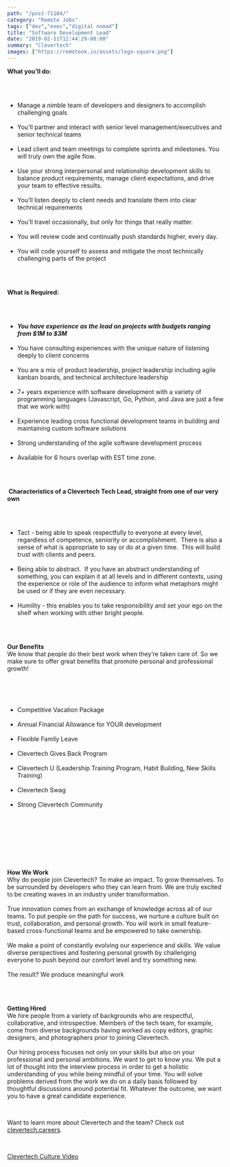 ```yaml
---
path: "/post-71104/"
category: "Remote Jobs"
tags: ["dev","exec","digital nomad"]
title: "Software Development Lead"
date: "2019-02-11T12:44:29-08:00"
summary: "Clevertech"
images: ["https://remoteok.io/assets/logo-square.png"]
---
```


<p><strong>What you&rsquo;ll do:</strong></p><br /><ul><br /><li>Manage a nimble team of developers and designers to accomplish challenging goals</li><br /><li>You&rsquo;ll partner and interact with senior level management/executives and senior technical teams</li><br /><li>Lead client and team meetings to complete sprints and milestones. You will truly own the agile flow.</li><br /><li>Use your strong interpersonal and relationship development skills to balance product requirements, manage client expectations, and drive your team to effective results.</li><br /><li>You&rsquo;ll listen deeply to client needs and translate them into clear technical requirements</li><br /><li>You&rsquo;ll travel occasionally, but only for things that really matter.</li><br /><li>You will review code and continually push standards higher, every day.</li><br /><li>You will code yourself to assess and mitigate the most technically challenging parts of the project</li><br /></ul><br /><p><strong>What is Required:</strong></p><br /><ul><br /><li><strong><em>You have experience as the lead on projects with budgets ranging from $1M to $3M</em></strong></li><br /><li>You have consulting experiences with the unique nature of listening deeply to client concerns</li><br /><li>You are a mix of product leadership, project leadership including agile kanban boards, and technical architecture leadership</li><br /><li>7+ years experience with software development with a variety of programming languages (Javascript, Go, Python, and Java are just a few that we work with)</li><br /><li>Experience leading cross functional development teams in building and maintaining custom software solutions</li><br /><li>Strong understanding of the agile software development process</li><br /><li>Available for 6 hours overlap with EST time zone.</li><br /></ul><br /><p><strong>&nbsp;Characteristics of a Clevertech Tech Lead, straight from one of our very own</strong></p><br /><ul><br /><li>Tact - being able to speak respectfully to everyone at every level, regardless of competence, seniority or accomplishment.&nbsp; There is also a sense of what is appropriate to say or do at a given time.&nbsp; This will build trust with clients and peers.</li><br /><li>Being able to abstract.&nbsp; If you have an abstract understanding of something, you can explain it at all levels and in different contexts, using the experience or role of the audience to inform what metaphors might be used or if they are even necessary.</li><br /><li>Humility - this enables you to take responsibility and set your ego on the shelf when working with other bright people.</li><br /></ul><br /><p><strong>Our Benefits</strong><br>We know that people do their best work when they&rsquo;re taken care of. So we make sure to offer great benefits that promote personal and professional growth!<br><br></p><br /><ul><br /><li>Competitive Vacation Package</li><br /><li>Annual Financial Allowance for YOUR development</li><br /><li>Flexible Family Leave</li><br /><li>Clevertech Gives Back Program</li><br /><li>Clevertech U (Leadership Training Program, Habit Building, New Skills Training)</li><br /><li>Clevertech Swag</li><br /><li>Strong Clevertech Community</li><br /></ul><br /><p><br><br></p><br /><p><strong>How We Work</strong><br>Why do people join Clevertech? To make an impact. To grow themselves. To be surrounded by developers who they can learn from. We are truly excited to be creating waves in an industry under transformation.<br><br>True innovation comes from an exchange of knowledge across all of our teams. To put people on the path for success, we nurture a culture built on trust, collaboration, and personal growth. You will work in small feature-based cross-functional teams and be empowered to take ownership.<br><br>We make a point of constantly evolving our experience and skills. We value diverse perspectives and fostering personal growth by challenging everyone to push beyond our comfort level and try something new.<br><br>The result? We produce meaningful work</p><br /><p><br><strong>Getting Hired</strong><br>We hire people from a variety of backgrounds who are respectful, collaborative, and introspective. Members of the tech team, for example, come from diverse backgrounds having worked as copy editors, graphic designers, and photographers prior to joining Clevertech.<br><br>Our hiring process focuses not only on your skills but also on your professional and personal ambitions. We want to get to know you. We put a lot of thought into the interview process in order to get a holistic understanding of you while being mindful of your time. You will solve problems derived from the work we do on a daily basis followed by thoughtful discussions around potential fit. Whatever the outcome, we want you to have a great candidate experience.</p><br /><p>Want to learn more about Clevertech and the team? Check out<a href="http://clevertech.careers/" rel="nofollow"> clevertech.careers</a>.</p><br /><p><a href="https://youtu.be/z5daft3oGjM" rel="nofollow">Clevertech Culture Video</a></p>
